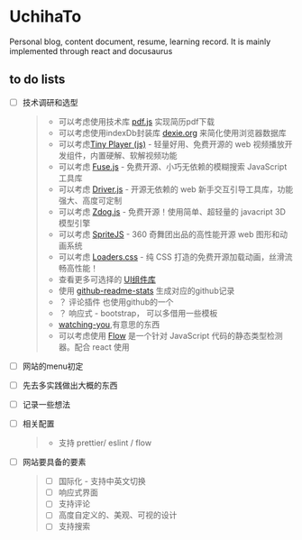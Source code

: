 # UchihaTo

Personal blog, content document, resume, learning record. It is mainly implemented through react and docusaurus

## to do lists

- [ ] 技术调研和选型

  > - 可以考虑使用技术库 [pdf.js](https://mozilla.github.io/pdf.js/) 实现简历pdf下载
  > - 可以考虑使用indexDb封装库 [dexie.org](https://dexie.org) 来简化使用浏览器数据库
  > - 可以考虑[Tiny Player (js)](https://dexie.org/?from=thosefree.com) - 轻量好用、免费开源的 web 视频播放开发组件，内置硬解、软解视频功能
  > - 可以考虑 [Fuse.js](https://fusejs.io/?from=thosefree.com) - 免费开源、小巧无依赖的模糊搜索 JavaScript 工具库
  > - 可以考虑 [Driver.js](https://kamranahmed.info/driver.js/?from=thosefree.com) - 开源无依赖的 web 新手交互引导工具库，功能强大、高度可定制
  > - 可以考虑 [Zdog.js](https://zzz.dog/?from=thosefree.com) - 免费开源！使用简单、超轻量的 javacript 3D 模型引擎
  > - 可以考虑 [SpriteJS](https://github.com/spritejs/spritejs?from=thosefree.com) - 360 奇舞团出品的高性能开源 web 图形和动画系统
  > - 可以考虑 [Loaders.css](https://github.com/ConnorAtherton/loaders.css?from=thosefree.com) - 纯 CSS 打造的免费开源加载动画，丝滑流畅高性能！
  > - 查看更多可选择的 [UI组件库](https://www.thosefree.com/web/ui)
  > - 使用 [github-readme-stats](https://github.com/anuraghazra/github-readme-stats) 生成对应的github记录
  > - ？ 评论插件 也使用github的一个
  > - ？ 响应式 - bootstrap， 可以多借用一些模板
  > - [watching-you](https://jj811208.github.io/watching-you/),有意思的东西
  > - 可以考虑使用 [Flow](https://flow.org/) 是一个针对 JavaScript 代码的静态类型检测器。配合 react 使用

- [ ] 网站的menu初定

- [ ] 先去多实践做出大概的东西

- [ ] 记录一些想法

- [ ] 相关配置

  > - 支持 prettier/ eslint / flow

- [ ] 网站要具备的要素

  > - [ ] 国际化 - 支持中英文切换
  > - [ ] 响应式界面
  > - [ ] 支持评论
  > - [ ] 高度自定义的、美观、可视的设计
  > - [ ] 支持搜索
